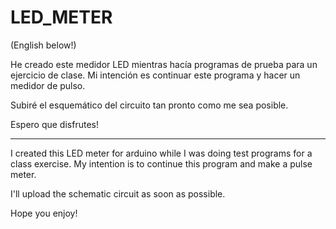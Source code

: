 # LED_METER

(English below!)

He creado este medidor LED mientras hacía programas de prueba para un ejercicio de clase. Mi intención es continuar este programa y hacer un medidor de pulso.

Subiré el esquemático del circuito tan pronto como me sea posible.

Espero que disfrutes!
__________________________________________________________________________________________________________________________________________

I created this LED meter for arduino while I was doing test programs for a class exercise. My intention is to continue this program and make a pulse meter.

I'll upload the schematic circuit as soon as possible.

Hope you enjoy!
